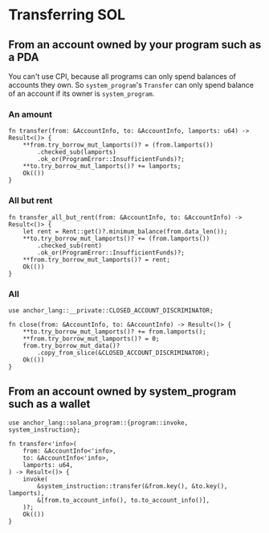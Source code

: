 # Transferring SOL

## From an account owned by your program such as a PDA

You can't use CPI, because all programs can only spend balances of
accounts they own. So `system_program`'s `Transfer` can only spend balance of
an account if its owner is `system_program`.

### An amount

```rust,ignore
fn transfer(from: &AccountInfo, to: &AccountInfo, lamports: u64) -> Result<()> {
    **from.try_borrow_mut_lamports()? = (from.lamports())
        .checked_sub(lamports)
        .ok_or(ProgramError::InsufficientFunds)?;
    **to.try_borrow_mut_lamports()? += lamports;
    Ok(())
}
```

### All but rent

```rust,ignore
fn transfer_all_but_rent(from: &AccountInfo, to: &AccountInfo) -> Result<()> {
    let rent = Rent::get()?.minimum_balance(from.data_len());
    **to.try_borrow_mut_lamports()? += (from.lamports())
        .checked_sub(rent)
        .ok_or(ProgramError::InsufficientFunds)?;
    **from.try_borrow_mut_lamports()? = rent;
    Ok(())
}
```

### All

```rust,ignore
use anchor_lang::__private::CLOSED_ACCOUNT_DISCRIMINATOR;

fn close(from: &AccountInfo, to: &AccountInfo) -> Result<()> {
    **to.try_borrow_mut_lamports()? += from.lamports();
    **from.try_borrow_mut_lamports()? = 0;
    from.try_borrow_mut_data()?
        .copy_from_slice(&CLOSED_ACCOUNT_DISCRIMINATOR);
    Ok(())
}
```

## From an account owned by system_program such as a wallet

```rust,ignore
use anchor_lang::solana_program::{program::invoke, system_instruction};

fn transfer<'info>(
    from: &AccountInfo<'info>,
    to: &AccountInfo<'info>,
    lamports: u64,
) -> Result<()> {
    invoke(
        &system_instruction::transfer(&from.key(), &to.key(), lamports),
        &[from.to_account_info(), to.to_account_info()],
    )?;
    Ok(())
}
```
